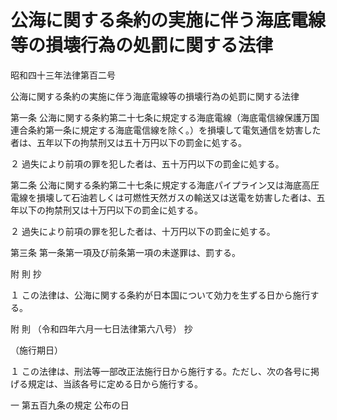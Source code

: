 # 公海に関する条約の実施に伴う海底電線等の損壊行為の処罰に関する法律

昭和四十三年法律第百二号

公海に関する条約の実施に伴う海底電線等の損壊行為の処罰に関する法律

第一条 公海に関する条約第二十七条に規定する海底電線（海底電信線保護万国連合条約第一条に規定する海底電信線を除く。）を損壊して電気通信を妨害した者は、五年以下の拘禁刑又は五十万円以下の罰金に処する。

２ 過失により前項の罪を犯した者は、五十万円以下の罰金に処する。

第二条 公海に関する条約第二十七条に規定する海底パイプライン又は海底高圧電線を損壊して石油若しくは可燃性天然ガスの輸送又は送電を妨害した者は、五年以下の拘禁刑又は十万円以下の罰金に処する。

２ 過失により前項の罪を犯した者は、十万円以下の罰金に処する。

第三条 第一条第一項及び前条第一項の未遂罪は、罰する。

附 則 抄

１ この法律は、公海に関する条約が日本国について効力を生ずる日から施行する。

附 則 （令和四年六月一七日法律第六八号） 抄

（施行期日）

１ この法律は、刑法等一部改正法施行日から施行する。ただし、次の各号に掲げる規定は、当該各号に定める日から施行する。

一 第五百九条の規定 公布の日
